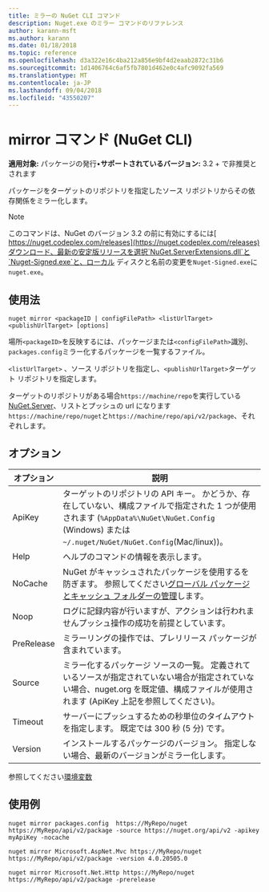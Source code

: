 ```yaml
---
title: ミラーの NuGet CLI コマンド
description: Nuget.exe のミラー コマンドのリファレンス
author: karann-msft
ms.author: karann
ms.date: 01/18/2018
ms.topic: reference
ms.openlocfilehash: d3a322e16c4ba212a856e9bf4d2eaab2872c31b6
ms.sourcegitcommit: 1d1406764c6af5fb7801d462e0c4afc9092fa569
ms.translationtype: MT
ms.contentlocale: ja-JP
ms.lasthandoff: 09/04/2018
ms.locfileid: "43550207"
---
```

# <a name="mirror-command-nuget-cli"></a>mirror コマンド (NuGet CLI)

**適用対象:** パッケージの発行&bullet;**サポートされているバージョン:** 3.2 + で非推奨とされます

パッケージをターゲットのリポジトリを指定したソース リポジトリからその依存関係をミラー化します。

> [!NOTE]
> このコマンドは、NuGet のバージョン 3.2 の前に有効にするには[ https://nuget.codeplex.com/releases](https://nuget.codeplex.com/releases)ダウンロード、最新の安定版リリースを選択`NuGet.ServerExtensions.dll`と`Nuget-Signed.exe`と、ローカル ディスクと名前の変更を`Nuget-Signed.exe`に`nuget.exe`。

## <a name="usage"></a>使用法

```cli
nuget mirror <packageID | configFilePath> <listUrlTarget> <publishUrlTarget> [options]
```

場所`<packageID>`を反映するには、パッケージまたは`<configFilePath>`識別、`packages.config`ミラー化するパッケージを一覧するファイル。

`<listUrlTarget>` 、ソース リポジトリを指定し、`<publishUrlTarget>`ターゲット リポジトリを指定します。

ターゲットのリポジトリがある場合`https://machine/repo`を実行している[NuGet.Server](../hosting-packages/nuget-server.md)、リストとプッシュの url になります`https://machine/repo/nuget`と`https://machine/repo/api/v2/package`、それぞれします。

## <a name="options"></a>オプション

| オプション | 説明 |
| --- | --- |
| ApiKey | ターゲットのリポジトリの API キー。 かどうか、存在していない、構成ファイルで指定された 1 つが使用されます (`%AppData%\NuGet\NuGet.Config` (Windows) または`~/.nuget/NuGet/NuGet.Config`(Mac/linux))。 |
| Help | ヘルプのコマンドの情報を表示します。 |
| NoCache | NuGet がキャッシュされたパッケージを使用するを防ぎます。 参照してください[グローバル パッケージとキャッシュ フォルダーの管理](../consume-packages/managing-the-global-packages-and-cache-folders.md)します。 |
| Noop | ログに記録内容が行いますが、アクションは行われませんプッシュ操作の成功を前提としています。 |
| PreRelease | ミラーリングの操作では、プレリリース パッケージが含まれています。 |
| Source | ミラー化するパッケージ ソースの一覧。 定義されているソースが指定されていない場合が指定されていない場合、nuget.org を既定値、構成ファイルが使用されます (ApiKey 上記を参照してください)。 |
| Timeout | サーバーにプッシュするための秒単位のタイムアウトを指定します。 既定では 300 秒 (5 分) です。 |
| Version | インストールするパッケージのバージョン。 指定しない場合、最新のバージョンがミラー化します。 |

参照してください[環境変数](cli-ref-environment-variables.md)

## <a name="examples"></a>使用例

```cli
nuget mirror packages.config  https://MyRepo/nuget https://MyRepo/api/v2/package -source https://nuget.org/api/v2 -apikey myApiKey -nocache

nuget mirror Microsoft.AspNet.Mvc https://MyRepo/nuget https://MyRepo/api/v2/package -version 4.0.20505.0

nuget mirror Microsoft.Net.Http https://MyRepo/nuget https://MyRepo/api/v2/package -prerelease
```
